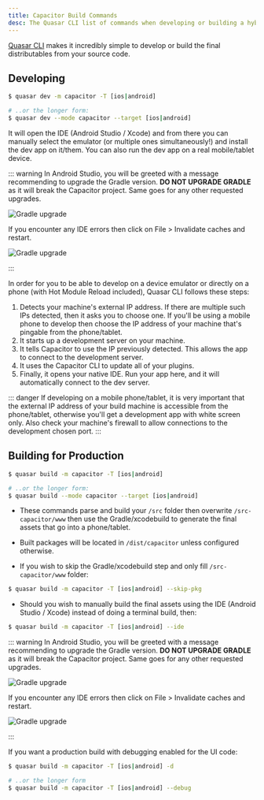 ```yaml
---
title: Capacitor Build Commands
desc: The Quasar CLI list of commands when developing or building a hybrid mobile app with Capacitor.
---
```


[Quasar CLI](/quasar-cli-vite/installation) makes it incredibly simple to develop or build the final distributables from your source code.

## Developing

```bash
$ quasar dev -m capacitor -T [ios|android]

# ..or the longer form:
$ quasar dev --mode capacitor --target [ios|android]
```

It will open the IDE (Android Studio / Xcode) and from there you can manually select the emulator (or multiple ones simultaneously!) and install the dev app on it/them. You can also run the dev app on a real mobile/tablet device.

::: warning
In Android Studio, you will be greeted with a message recommending to upgrade the Gradle version. **DO NOT UPGRADE GRADLE** as it will break the Capacitor project. Same goes for any other requested upgrades.

<img src="https://cdn.quasar.dev/img/gradle-upgrade-notice.png" alt="Gradle upgrade" class="q-my-md fit rounded-borders" style="max-width: 350px">

If you encounter any IDE errors then click on File > Invalidate caches and restart.

<img src="https://cdn.quasar.dev/img/gradle-invalidate-cache.png" alt="Gradle upgrade" class="q-mt-md fit rounded-borders" style="max-width: 350px">

:::

In order for you to be able to develop on a device emulator or directly on a phone (with Hot Module Reload included), Quasar CLI follows these steps:

1. Detects your machine's external IP address. If there are multiple such IPs detected, then it asks you to choose one. If you'll be using a mobile phone to develop then choose the IP address of your machine that's pingable from the phone/tablet.
2. It starts up a development server on your machine.
3. It tells Capacitor to use the IP previously detected. This allows the app to connect to the development server.
4. It uses the Capacitor CLI to update all of your plugins.
5. Finally, it opens your native IDE. Run your app here, and it will automatically connect to the dev server.

::: danger
If developing on a mobile phone/tablet, it is very important that the external IP address of your build machine is accessible from the phone/tablet, otherwise you'll get a development app with white screen only. Also check your machine's firewall to allow connections to the development chosen port.
:::

## Building for Production

```bash
$ quasar build -m capacitor -T [ios|android]

# ..or the longer form:
$ quasar build --mode capacitor --target [ios|android]
```

* These commands parse and build your `/src` folder then overwrite `/src-capacitor/www` then use the Gradle/xcodebuild to generate the final assets that go into a phone/tablet.

* Built packages will be located in `/dist/capacitor` unless configured otherwise.

* If you wish to skip the Gradle/xcodebuild step and only fill `/src-capacitor/www` folder:

```bash
$ quasar build -m capacitor -T [ios|android] --skip-pkg
```

* Should you wish to manually build the final assets using the IDE (Android Studio / Xcode) instead of doing a terminal build, then:

```bash
$ quasar build -m capacitor -T [ios|android] --ide
```

::: warning
In Android Studio, you will be greeted with a message recommending to upgrade the Gradle version. **DO NOT UPGRADE GRADLE** as it will break the Capacitor project. Same goes for any other requested upgrades.

<img src="https://cdn.quasar.dev/img/gradle-upgrade-notice.png" alt="Gradle upgrade" class="q-my-md fit rounded-borders" style="max-width: 350px">

If you encounter any IDE errors then click on File > Invalidate caches and restart.

<img src="https://cdn.quasar.dev/img/gradle-invalidate-cache.png" alt="Gradle upgrade" class="q-mt-md fit rounded-borders" style="max-width: 350px">

:::

If you want a production build with debugging enabled for the UI code:

```bash
$ quasar build -m capacitor -T [ios|android] -d

# ..or the longer form
$ quasar build -m capacitor -T [ios|android] --debug
```
